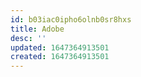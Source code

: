 ```yaml
---
id: b03iac0ipho6olnb0sr8hxs
title: Adobe
desc: ''
updated: 1647364913501
created: 1647364913501
---
```


